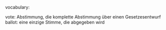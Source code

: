 
vocabulary:

vote: Abstimmung, die komplette Abstimmung über einen Gesetzesentwurf
ballot: eine einzige Stimme, die abgegeben wird